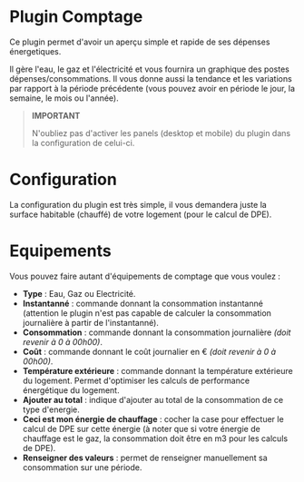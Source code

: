 # Plugin Comptage

Ce plugin permet d'avoir un aperçu simple et rapide de ses dépenses énergetiques.

Il gère l'eau, le gaz et l'électricité et vous fournira un graphique des postes  dépenses/consommations. Il vous donne aussi la tendance et les variations par rapport à la période précédente (vous pouvez avoir en période le jour, la semaine, le mois ou l'année).

> **IMPORTANT**
>
> N'oubliez pas d'activer les panels (desktop et mobile) du plugin dans la configuration de celui-ci.

# Configuration

La configuration du plugin est très simple, il vous demandera juste la surface habitable (chauffé) de votre logement (pour le calcul de DPE).

# Equipements

Vous pouvez faire autant d'équipements de comptage que vous voulez :

* **Type** :  Eau, Gaz ou Electricité.
* **Instantanné** : commande donnant la consommation instantanné (attention le plugin n'est pas capable de calculer la consommation journalière à partir de l'instantanné).
* **Consommation** : commande donnant la consommation journalière *(doit revenir à 0 à 00h00)*.
* **Coût** : commande donnant le coût journalier en € *(doit revenir à 0 à 00h00)*.
* **Température extérieure** : commande donnant la température extérieure du logement. Permet d'optimiser les calculs de performance énergétique du logement.
* **Ajouter au total** : indique d'ajouter au total de la consommation de ce type d'energie.
* **Ceci est mon énergie de chauffage** : cocher la case pour effectuer le calcul de DPE sur cette énergie (à noter que si votre énergie de chauffage est le gaz, la consommation doit être en m3 pour les calculs de DPE).
* **Renseigner des valeurs** : permet de renseigner manuellement sa consommation sur une période.
